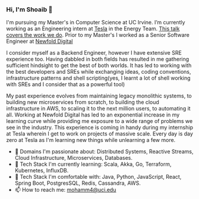 ### Hi, I'm Shoaib 👋

I'm pursuing my Master's in Computer Science at UC Irvine. I’m currently working as an Engineering intern at [Tesla](https://www.tesla.com/energy) in the Energy Team. [This talk covers the work we do](https://www.infoq.com/presentations/tesla-vpp/). Prior to my Master's I worked as a Senior Software Engineer at [Newfold Digital](https://newfold.com/)

I consider myself as a Backend Engineer, however I have extensive SRE experience too. Having dabbled in both fields has resulted in me gathering sufficient hindsight to get the best of both worlds. It has led to working with the best developers and SREs while exchanging ideas, coding conventions, infrastructure patterns and shell scripting(yes, I learnt a lot of shell working with SREs and I consider that as a powerful tool)

My past experience evolves from maintaining legacy monolithic systems, to building new microservices from scratch, to building the cloud infrastructure in AWS, to scaling it to the next million users, to automating it all. Working at Newfold Digital has led to an exponential increase in my learning curve while providing me exposure to a wide range of problems we see in the industry. This experience is coming in handy during my internship at Tesla wherein I get to work on projects of massive scale. Every day is day zero at Tesla as I'm learning new things while unlearning a few more. 


- 🔭 Domains I'm passionate about: Distributed Systems, Reactive Streams, Cloud Infrastructure, Microservices, Databases.
- 🌱 Tech Stack I'm currently learning: Scala, Akka, Go, Terraform, Kubernetes, InfluxDB.
- 🌱 Tech Stack I'm comfortable with: Java, Python, JavaScript, React, Spring Boot, PostgresSQL, Redis, Cassandra, AWS.
- 📫 How to reach me: mohamm4@uci.edu
<!--
**MohammedShoaib/MohammedShoaib** is a ✨ _special_ ✨ repository because its `README.md` (this file) appears on your GitHub profile.

Here are some ideas to get you started:

- 🔭 I’m currently working on ...
- 🌱 I’m currently learning ...
- 👯 I’m looking to collaborate on ...
- 🤔 I’m looking for help with ...
- 💬 Ask me about ...
- 📫 How to reach me: ...
- 😄 Pronouns: ...
- ⚡ Fun fact: ...
-->
